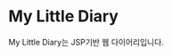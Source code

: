 # My Little Diary
My Little Diary는 JSP기반 웹 다이어리입니다.


<!--stackedit_data:
eyJoaXN0b3J5IjpbMzgxOTQ1NDEyLC0xNjU4OTY2NjkwLDE0ND
cxNjA5NzIsLTExMTY5NTkyNTVdfQ==
-->